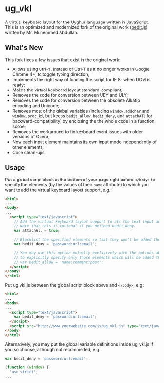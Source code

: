 ug_vkl
======

A virtual keyboard layout for the Uyghur language written in JavaScript. This is an optimized and modernized fork of the original work ([bedit.js](http://www.yulghun.com/news/vkb.html)) written by Mr. Muhemmed Abdullah.

## What's New 

This fork fixes a few issues that exist in the original work:

* Allows using Ctrl-Y, instead of Ctrl-T as it no longer works in Google Chrome 4+, to toggle typing direction;
* Implements the right way of loading the script for IE 8- when DOM is ready;
* Makes the virtual keyboard layout standard-compliant; 
* Removes the code for conversion between UEY and ULY;
* Removes the code for conversion between the obsolete Alkatip encoding and Unicode;
* Removes most of the global variables (including `window.addchar` and `window.proc_kd`, but keeps `bedit_allow`, `bedit_deny`, and `attachAll` for backward-compatibility) by enclosing the the whole code in a function scope;
* Removes the workaround to fix keyboard event issues with older versions of Opera;
* Now each input element maintains its own input mode independently of other elements;
* Code clean-ups.

## Usage

Put a global script block at the bottom of your page right before `</body>` to specify the elements (by the values of their `name` attribute) to which you want to add the virtual keyboard layout support, e.g.:
```HTML
<html>
...
<body>
...
  <script type="text/javascript">
    // Add the virtual keyboard layout support to all the text input and textarea elements.
    // Note that this is optional if you defined bedit_deny.
    var attachAll = true;

    // Blacklist the specified elements so that they won't be added the virtual keyboard layout support.
    var bedit_deny = 'password:url:email';
   
    // You may use this option mutually exclusively with the options above
    // to explicitly specify only those elements which will be added the virtual keyboard layout support.
    // var bedit_allow = 'name:comment:post'; 
  </script>
</body>
</html>
```

Put ug_vkl.js between the global script block above and `</body>`, e.g.:
```HTML
<html>
...
<body>
...
  <script type="text/javascript">
    var bedit_deny = 'password:url:email';
  </script>
  <script src="http://www.yourwebsite.com/js/ug_vkl.js" type="text/javascript"></script>
</body>
</html>
```

Alternatively, you may put the global variable definitions inside ug_vkl.js if you so choose, although not recommeded, e.g.:
```JavaScript
var bedit_deny = 'password:url:email';

(function (window) {
  'use strict';
...
```

